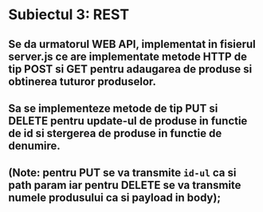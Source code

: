 # Subiectul 3: REST

## Se da urmatorul WEB API, implementat in fisierul server.js ce are implementate metode HTTP de tip POST si GET pentru adaugarea de produse si obtinerea tuturor produselor.
## Sa se implementeze metode de tip PUT si DELETE pentru update-ul de produse in functie de id si stergerea de produse in functie de denumire.
## (Note: pentru PUT se va transmite `id-ul` ca si path param iar pentru DELETE se va transmite numele produsului ca si payload in body);